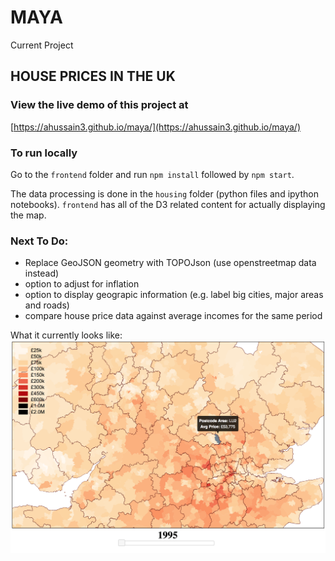 # MAYA

Current Project
## HOUSE PRICES IN THE UK

### View the live demo of this project at
[https://ahussain3.github.io/maya/](https://ahussain3.github.io/maya/)

### To run locally
Go to the `frontend` folder and run `npm install` followed by `npm start`.

The data processing is done in the `housing` folder (python files and ipython notebooks). `frontend` has all of the D3 related content for actually displaying the map.

### Next To Do:
- Replace GeoJSON geometry with TOPOJson (use openstreetmap data instead)
- option to adjust for inflation
- option to display geograpic information (e.g. label big cities, major areas and roads)
- compare house price data against average incomes for the same period

What it currently looks like:
![map of UK house prices](./img/screen_2.png)